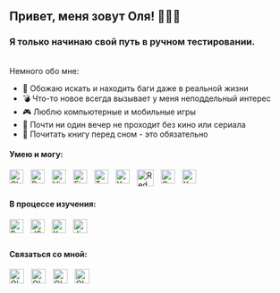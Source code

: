 ## Привет, меня зовут Оля! 🙋🏻‍♀️

### Я только начинаю свой путь в ручном тестировании.

<br />
Немного обо мне:

- 👾 Обожаю искать и находить баги даже в реальной жизни
- 💣 Что-то новое всегда вызывает у меня неподдельный интерес
- 🎮 Люблю компьютерные и мобильные игры
- 🎥 Почти ни один вечер не проходит без кино или сериала
- 🔮 Почитать книгу перед сном - это обязательно

#### Умею и могу:

<img align="left" src="https://ishopapps.ru/images/1579001830.jpg" alt="Charles" height="25" style="padding-right:10px"/>
<img align="left" src="https://cloudconfusing.com/wp-content/uploads/2018/11/logo-mark.png" alt="Postman" height="25" style="padding-right:10px"/>
<img align="left" src="https://cdn.jsdelivr.net/gh/devicons/devicon/icons/vscode/vscode-original.svg" alt="Visual Studio Code" height="25" style="padding-right:10px"/>
<img align="left" src="https://cdn.jsdelivr.net/gh/devicons/devicon/icons/figma/figma-original.svg" alt="Figma" height="25" style="padding-right:10px"/>
<img align="left" src="https://cdn.worldvectorlogo.com/logos/trello.svg" alt="Trello" height="25" style="padding-right:10px"/>
<img align="left" src="https://play-lh.googleusercontent.com/KZm13A9hODTQg58glu3a2kOE4Lwz5gyH-sNMuHmgZ1BBbxR0V65u1RdDreX_as5g0bk=s360" alt="Yandex Tracker" height="25" style="padding-right:10px"/>
<img align="left" src="https://essencesolusoft.com/assets/service_menus/redmine.svg" alt="Redmine" height="30" style="padding-right:10px"/>
<img align="left" src="https://backstage.io/img/ga-icon.png" alt="Google Analytics" height="25" style="padding-right:10px"/>
<img align="left" src="https://freesoft.ru/storage/images/203/2029/202882/202882_normal.png" alt="Yandex Metrika" height="25" style="padding-right:10px"/>

<br />
<br />

#### В процессе изучения:

<img align="left" src="https://cdn.jsdelivr.net/gh/devicons/devicon/icons/postgresql/postgresql-original.svg" alt="PostgreSQL" height="25" style="padding-right:10px"/>
<img align="left" src="https://i.pinimg.com/originals/f3/96/06/f39606dba59e89f944a90489912a24bb.png" alt="JSON" height="25" style="padding-right:10px"/>
<img align="left" src="https://cdn4.iconfinder.com/data/icons/file-formats-6-1/199/Untitled-54-512.png" alt="XML" height="25" style="padding-right:10px"/>
<img align="left" src="https://cdn.jsdelivr.net/gh/devicons/devicon/icons/jira/jira-original.svg" alt="Jira" height="25" style="padding-right:10px"/>

<br />
<br />

#### Связаться со мной:

[<img align="left" alt="Olga | LinkedIn" width="26px" style="padding-right:10px" src="https://www.svgrepo.com/show/349436/linkedin.svg" />][linkedin]
[<img align="left" alt="Olga | Instagram" width="26px" style="padding-right:10px" src="https://www.svgrepo.com/show/303145/instagram-2-1-logo.svg" />][instagram]
[<img align="left" alt="Olga | VK" width="26px" style="padding-right:10px" src="https://www.svgrepo.com/show/349554/vk.svg" />][vk]
[<img align="left" alt="Olga | Telegram" width="26px" style="padding-right:10px" src="https://www.svgrepo.com/show/349527/telegram.svg" />][tg]

[linkedin]: https://www.linkedin.com/in/olga-reshetova/
[instagram]: https://www.instagram.com/ollie_reshetova/
[vk]: https://vk.com/ollie_reshetova
[tg]: https://t.me/ollie_reshetova
